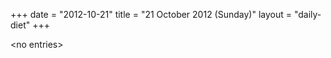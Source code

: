 +++
date = "2012-10-21"
title = "21 October 2012 (Sunday)"
layout = "daily-diet"
+++


\<no entries\>

